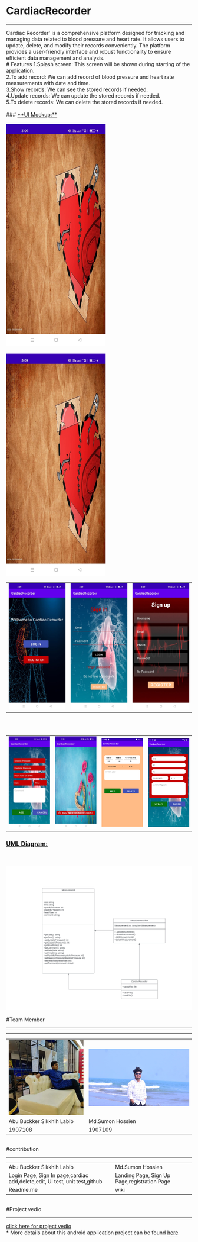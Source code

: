 # CardiacRecorder
<hr>
Cardiac Recorder' is a comprehensive platform designed for tracking and managing data related to blood pressure and heart rate. It allows users to update, delete, and modify their records conveniently. The platform provides a user-friendly interface and robust functionality to ensure efficient data management and analysis.
<br>
# Features
1.Splash screen: This screen will be shown during starting of the application.<br>
2.To add record: We can add record of blood pressure and heart rate measurements with date and time.<br>
3.Show records: We can see the stored records if needed.<br>
4.Update records: We can update the stored records if needed.<br>
5.To delete records: We can delete the stored records if needed.<br>
<br>
### <ins> **UI Mockup:** </ins>
<br>
<br>
<img src = "img/WhatsApp Image 2023-07-06 at 3.25.37 PM.jpeg" alt = "Splash Screen" title = "Splash Screen" width = "270" >
<br>
<br>
<table>
 <tr>
  <img src = "img/WhatsApp Image 2023-07-06 at 3.25.37 PM.jpeg" alt = "Splash Screen" title = "Splash Screen" width = "270" >
 </tr>
 <tr></tr>
 <tr>
   <td><img src = "img/WhatsApp Image 2023-07-06 at 3.25.38 PM.jpeg" alt = "Entry" title = "Entry" width = "270" ></td>
   <td><img src = "img/WhatsApp Image 2023-07-06 at 3.25.39 PM.jpeg" alt = "Register" title = "Register" width = "270" ></td>
   <td><img src = "img/WhatsApp Image 2023-07-06 at 3.25.40 PM.jpeg" alt = "Login" title = "Login" width = "270" ></td>
 </tr>
</table>  
<br>
<br>
<table>
 <tr>
   <td><img src = "img/WhatsApp Image 2023-07-06 at 3.25.41 PM (1).jpeg" alt = "showrecord" title = "showrecord" width = "270" ></td>
   <td><img src = "img/WhatsApp Image 2023-07-06 at 3.25.41 PM.jpeg" alt = "Add New Measurement" title = "Add New Measurement" width = "270" ></td>
    <td><img src = "img/Screenshot_3.png" alt = "editrecord" title = "editrecord" width = "270" ></td>
     <td><img src = "img/Screenshot_4.png" alt = "updaterecord" title = "updaterecord" width = "270" ></td>
   
 </tr>
</table> 


### <ins> **UML Diagram:** </ins>
<br>
<br>
<img src = "img/UML Design.jpg" alt = "Splash Screen" title = "Splash Screen" width = "1000" >

#Team Member
<hr>
<hr>
<table>
 <tr>
  <td>
   <img src = "img/241797135_1250506275391196_8293059983486636012_n.jpg">
  </td>
  <td>
   <img src = "img/WhatsApp Image 2023-07-06 at 4.11.27 PM.jpeg">
  </td>
 </tr>
 <tr>
  <td>Abu Buckker Sikkhih Labib</td>
  <td>Md.Sumon Hossien</td>
 </tr>
 <tr>
  <td>1907108</td>
  <td>1907109</td>
 </tr>
</table>
<br>
#contribution
<hr>
<table>
 <tr>
  <td>Abu Buckker Sikkhih Labib</td>
  <td>Md.Sumon Hossien</td>
 </tr>
 <tr>
  <td>Login Page, Sign In page,cardiac add,delete,edit, Ui test, unit test,github </td>
  <td>Landing Page, Sign Up Page,registration Page</td>
 </tr>
 <tr>
  <td>Readme.me </td>
  <td>wiki</td>
 </tr>
</table>

<br>
#Project vedio
<hr>
<a href = " https://drive.google.com/drive/folders/18HwX6kYO5_68wjiDmFNdMWUCEhxGXcsF?fbclid=IwAR0RxCiNEdLND-Omo7apYlmZ3DpkeYFvNT-siHQGglcSkJysCq0jAa2G8ME">click here for project vedio</a><br>
* More details about this android application project can be found <a href="https://github.com/labib108/CardiacRecorder/wiki">here</a>
